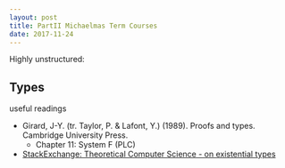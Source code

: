 ```yaml
---
layout: post
title: PartII Michaelmas Term Courses
date: 2017-11-24
---
```


Highly unstructured:

## Types
useful readings
* Girard, J-Y. (tr. Taylor, P. & Lafont, Y.) (1989). Proofs and types. Cambridge University Press.
    * Chapter 11: System F (PLC) 
* [StackExchange: Theoretical Computer Science - on existential types](https://cstheory.stackexchange.com/questions/32515/universal-and-existential-types)
